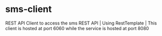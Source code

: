 # sms-client
REST API Client to access the sms REST API | Using RestTemplate | This client is hosted at port 6060 while the service is hosted at port 8080
